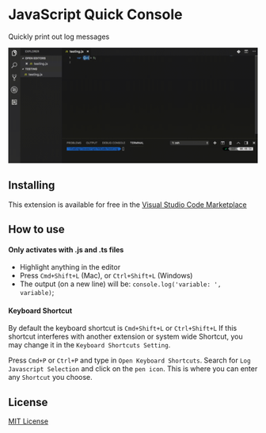 # JavaScript Quick Console

Quickly print out log messages

![](images/demo.gif)

## Installing

This extension is available for free in the [Visual Studio Code Marketplace](https://marketplace.visualstudio.com/items?itemName=AhadCove.js-quick-console)

## How to use

#### Only activates with .js and .ts files

* Highlight anything in the editor
* Press `Cmd+Shift+L` (Mac), or `Ctrl+Shift+L` (Windows)
* The output (on a new line) will be: `console.log('variable: ', variable)`;

#### Keyboard Shortcut
By default the keyboard shortcut is `Cmd+Shift+L` or `Ctrl+Shift+L`
If this shortcut interferes with another extension or system wide Shortcut, you may change it in the `Keyboard Shortcuts Setting`.

Press `Cmd+P` or `Ctrl+P` and type in `Open Keyboard Shortcuts`.
Search for `Log Javascript Selection` and click on the `pen icon`.
This is where you can enter any `Shortcut` you choose.

## License
[MIT License](LICENSE)
